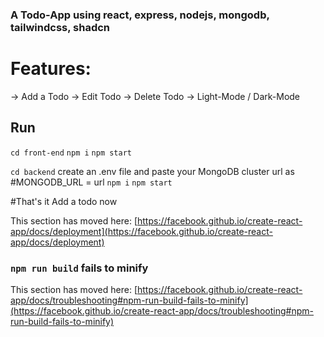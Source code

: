 ### A Todo-App using react, express, nodejs, mongodb, tailwindcss, shadcn 

# Features: 
-> Add a Todo
-> Edit Todo
-> Delete Todo
-> Light-Mode / Dark-Mode

## Run 

`cd front-end`
`npm i`
`npm start`

`cd backend`
create an .env file and paste your MongoDB cluster url as #MONGODB_URL = url
`npm i`
`npm start`

#That's it Add a todo now





This section has moved here: [https://facebook.github.io/create-react-app/docs/deployment](https://facebook.github.io/create-react-app/docs/deployment)

### `npm run build` fails to minify

This section has moved here: [https://facebook.github.io/create-react-app/docs/troubleshooting#npm-run-build-fails-to-minify](https://facebook.github.io/create-react-app/docs/troubleshooting#npm-run-build-fails-to-minify)
